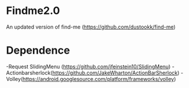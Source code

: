 Findme2.0
=======

An updated version of find-me (https://github.com/dustookk/find-me)

Dependence
=======
-Request SlidingMenu (https://github.com/jfeinstein10/SlidingMenu)
-Actionbarsherlock(https://github.com/JakeWharton/ActionBarSherlock)
-Volley(https://android.googlesource.com/platform/frameworks/volley)
